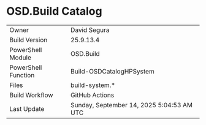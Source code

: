 ﻿# OSD.Build Catalog

| | |
|-|-|
| Owner | David Segura |
| Build Version | 25.9.13.4 |
| PowerShell Module | OSD.Build |
| PowerShell Function | Build-OSDCatalogHPSystem |
| Files | build-system.* |
| Build Workflow | GitHub Actions |
| Last Update | Sunday, September 14, 2025 5:04:53 AM UTC |
